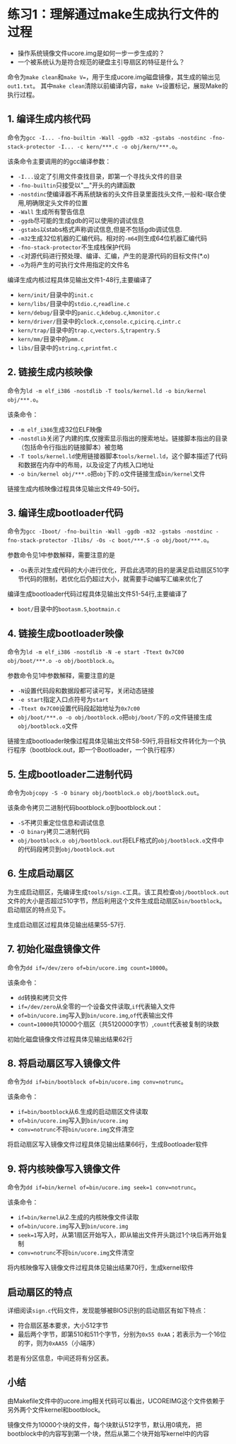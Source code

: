 # 练习1：理解通过make生成执行文件的过程

*  操作系统镜像文件ucore.img是如何一步一步生成的？
*  一个被系统认为是符合规范的硬盘主引导扇区的特征是什么？


命令为`make clean`和`make V=`，用于生成ucore.img磁盘镜像，其生成的输出见`out1.txt`。
其中`make clean`清除以前编译内容，`make V=`设置标记，展现Make的执行过程。



## 1. 编译生成内核代码

命令为`gcc -I... -fno-builtin -Wall -ggdb -m32 -gstabs -nostdinc -fno-stack-protector -I... -c kern/***.c -o obj/kern/***.o`。

该条命令主要调用的的gcc编译参数：

*  `-I...`设定了引用文件查找目录，即第一个寻找头文件的目录
*  `-fno-builtin`只接受以"__"开头的内建函数
*  `-nostdinc`使编译器不再系统缺省的头文件目录里面找头文件,一般和-I联合使用,明确限定头文件的位置 
*  `-Wall`  生成所有警告信息
*  `-ggdb`尽可能的生成gdb的可以使用的调试信息
*  `-gstabs`以stabs格式声称调试信息,但是不包括gdb调试信息.
*  `-m32`生成32位机器的汇编代码。相对的`-m64`则生成64位机器汇编代码
*  `-fno-stack-protector`不生成栈保护代码
*  `-c`对源代码进行预处理、编译、汇编，产生的是源代码的目标文件(*.o)
*  `-o`为将产生的可执行文件用指定的文件名

编译生成内核过程具体见输出文件1-48行,主要编译了

*  `kern/init/`目录中的`init.c`
*  `kern/libs/`目录中的`stdio.c`,`readline.c`
*  `kern/debug/`目录中的`panic.c`,`kdebug.c`,`kmonitor.c`
*  `kern/driver/`目录中的`clock.c`,`console.c`,`picirq.c`,`intr.c`
*  `kern/trap/`目录中的`trap.c`,`vectors.S`,`trapentry.S`
*  `kern/mm/`目录中的`pmm.c`
*  `libs/`目录中的`string.c`,`printfmt.c`



## 2. 链接生成内核映像 

命令为`ld -m elf_i386 -nostdlib -T tools/kernel.ld -o bin/kernel obj/***.o`。

该条命令：

*  `-m elf_i386`生成32位ELF映像
*  `-nostdlib`关闭了内建的库,仅搜索显示指出的搜索地址。链接脚本指出的目录（包括命令行指出的链接脚本）被忽略
*  `-T tools/kernel.ld`使用链接器脚本`tools/kernel.ld`，这个脚本描述了代码和数据在内存中的布局，以及设定了内核入口地址
*  `-o bin/kernel obj/***.o`把`obj`下的.o文件链接生成`bin/kernel`文件

链接生成内核映像过程具体见输出文件49-50行。



## 3. 编译生成bootloader代码

命令为`gcc -Iboot/ -fno-builtin -Wall -ggdb -m32 -gstabs -nostdinc -fno-stack-protector -Ilibs/ -Os -c boot/***.S -o obj/boot/***.o`。

参数命令见1中参数解释，需要注意的是
*  `-Os`表示对生成代码的大小进行优化，开启此选项的目的是满足启动扇区510字节代码的限制，若优化后仍超过大小，就需要手动编写汇编来优化了

编译生成bootloader代码过程具体见输出文件51-54行,主要编译了

*  `boot/`目录中的`bootasm.S`,`bootmain.c`



## 4. 链接生成bootloader映像

命令为`ld -m elf_i386 -nostdlib -N -e start -Ttext 0x7C00 obj/boot/***.o -o obj/bootblock.o`。

参数命令见1中参数解释，需要注意的是
*  `-N`设置代码段和数据段都可读可写，关闭动态链接
*  `-e start`指定入口点符号为`start`
*  `-Ttext 0x7C00`设置代码段起始地址为`0x7c00`
*  `obj/boot/***.o -o obj/bootblock.o`把`obj/boot/`下的.o文件链接生成`obj/bootblock.o`文件

链接生成bootloader映像过程具体见输出文件58-59行,将目标文件转化为一个执行程序（bootblock.out，即一个Bootloader，一个执行程序）



## 5. 生成bootloader二进制代码

命令为`objcopy -S -O binary obj/bootblock.o obj/bootblock.out`。

该条命令拷贝二进制代码bootblock.o到bootblock.out：

*  `-S`不拷贝重定位信息和调试信息
*  `-O binary`拷贝二进制代码
*  `obj/bootblock.o obj/bootblock.out`将ELF格式的`obj/bootblock.o`文件中的代码段拷贝到`obj/bootblock.out`



## 6. 生成启动扇区

为生成启动扇区，先编译生成`tools/sign.c`工具。该工具检查`obj/bootblock.out`文件的大小是否超过510字节，然后利用这个文件生成启动扇区`bin/bootblock`。启动扇区的特点见下。

生成启动扇区过程具体见输出结果55-57行.


 
## 7. 初始化磁盘镜像文件

命令为`dd if=/dev/zero of=bin/ucore.img count=10000`。

该条命令：

*  `dd`转换和拷贝文件
*  `if=/dev/zero`从全零的一个设备文件读取,`if`代表输入文件
*  `of=bin/ucore.img`写入到`bin/ucore.img`,`of`代表输出文件
*  `count=10000`共10000个扇区（共5120000字节）,`count`代表被复制的块数

初始化磁盘镜像文件过程具体见输出结果62行


## 8. 将启动扇区写入镜像文件

命令为`dd if=bin/bootblock of=bin/ucore.img conv=notrunc`。

该条命令：

*  `if=bin/bootblock`从6.生成的启动扇区文件读取
*  `of=bin/ucore.img`写入到`bin/ucore.img`
*  `conv=notrunc`不将`bin/ucore.img`文件清空

将启动扇区写入镜像文件过程具体见输出结果66行，生成Bootloader软件



## 9. 将内核映像写入镜像文件

命令为`dd if=bin/kernel of=bin/ucore.img seek=1 conv=notrunc`。

该条命令：

*  `if=bin/kernel`从2.生成的内核映像文件读取
*  `of=bin/ucore.img`写入到`bin/ucore.img`
*  `seek=1`写入时，从第1扇区开始写入，即从输出文件开头跳过1个块后再开始复制
*  `conv=notrunc`不将`bin/ucore.img`文件清空

将内核映像写入镜像文件过程具体见输出结果70行，生成kernel软件




## 启动扇区的特点

详细阅读`sign.c`代码文件，发现能够被BIOS识别的启动扇区有如下特点：

*  符合扇区基本要求，大小512字节
*  最后两个字节，即第510和511个字节，分别为`0x55 0xAA`；若表示为一个16位的字，则为`0xAA55`（小端序）

若是有分区信息，中间还将有分区表。





## 小结

由Makefile文件中的ucore.img相关代码可以看出，UCOREIMG这个文件依赖于另外两个文件kernel和bootblock。

镜像文件为10000个块的文件，每个块默认512字节，默认用0填充， 把bootblock中的内容写到第一个块，然后从第二个块开始写kernel中的内容